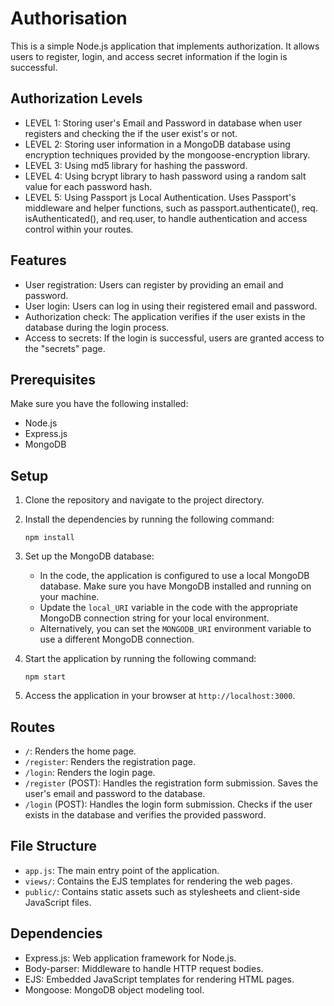 # Authorisation

This is a simple Node.js application that implements authorization. It allows users to register, login, and access secret information if the login is successful.

## Authorization Levels

- LEVEL 1: Storing user's Email and Password in database when user registers and checking the if the user exist's or not.
- LEVEL 2: Storing user information in a MongoDB database using encryption techniques provided by the mongoose-encryption library.
- LEVEL 3: Using md5 library for hashing the password.
- LEVEL 4: Using bcrypt library to hash password using a random salt value for each password hash.
- LEVEL 5: Using Passport js Local Authentication. Uses Passport's middleware and helper functions, such as passport.authenticate(), req. isAuthenticated(), and req.user, to handle authentication and access control within your routes.

## Features

- User registration: Users can register by providing an email and password.
- User login: Users can log in using their registered email and password.
- Authorization check: The application verifies if the user exists in the database during the login process.
- Access to secrets: If the login is successful, users are granted access to the "secrets" page.

## Prerequisites

Make sure you have the following installed:

- Node.js
- Express.js
- MongoDB

## Setup

1. Clone the repository and navigate to the project directory.

2. Install the dependencies by running the following command:
   ```
   npm install
   ```

3. Set up the MongoDB database:
   - In the code, the application is configured to use a local MongoDB database. Make sure you have MongoDB installed and running on your machine.
   - Update the `local_URI` variable in the code with the appropriate MongoDB connection string for your local environment.
   - Alternatively, you can set the `MONGODB_URI` environment variable to use a different MongoDB connection.

4. Start the application by running the following command:
   ```
   npm start
   ```

5. Access the application in your browser at `http://localhost:3000`.

## Routes

- `/`: Renders the home page.
- `/register`: Renders the registration page.
- `/login`: Renders the login page.
- `/register` (POST): Handles the registration form submission. Saves the user's email and password to the database.
- `/login` (POST): Handles the login form submission. Checks if the user exists in the database and verifies the provided password.

## File Structure

- `app.js`: The main entry point of the application.
- `views/`: Contains the EJS templates for rendering the web pages.
- `public/`: Contains static assets such as stylesheets and client-side JavaScript files.

## Dependencies

- Express.js: Web application framework for Node.js.
- Body-parser: Middleware to handle HTTP request bodies.
- EJS: Embedded JavaScript templates for rendering HTML pages.
- Mongoose: MongoDB object modeling tool.
